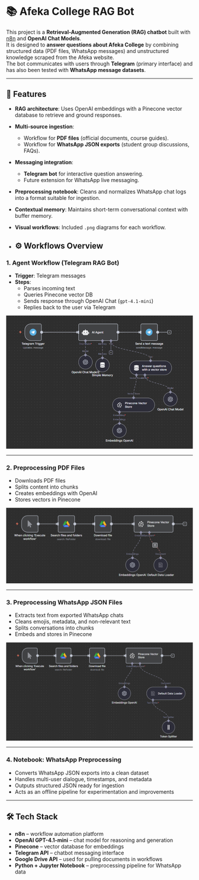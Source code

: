 # 📚 Afeka College RAG Bot

This project is a **Retrieval-Augmented Generation (RAG) chatbot** built with [n8n](https://n8n.io/) and **OpenAI Chat Models**.  
It is designed to **answer questions about Afeka College** by combining structured data (PDF files, WhatsApp messages) and unstructured knowledge scraped from the Afeka website.  
The bot communicates with users through **Telegram** (primary interface) and has also been tested with **WhatsApp message datasets**.

---

## 🚀 Features
- **RAG architecture**: Uses OpenAI embeddings with a Pinecone vector database to retrieve and ground responses.
- **Multi-source ingestion**:  
  - Workflow for **PDF files** (official documents, course guides).  
  - Workflow for **WhatsApp JSON exports** (student group discussions, FAQs).  
- **Messaging integration**:  
  - **Telegram bot** for interactive question answering.  
  - Future extension for WhatsApp live messaging.  
- **Preprocessing notebook**: Cleans and normalizes WhatsApp chat logs into a format suitable for ingestion.
- **Contextual memory**: Maintains short-term conversational context with buffer memory.
- **Visual workflows**: Included `.png` diagrams for each workflow.

- ## ⚙️ Workflows Overview

### 1. Agent Workflow (Telegram RAG Bot)
- **Trigger**: Telegram messages  
- **Steps**:  
  - Parses incoming text  
  - Queries Pinecone vector DB  
  - Sends response through OpenAI Chat (`gpt-4.1-mini`)  
  - Replies back to the user via Telegram  

<p align="center"><img src="images/Agent.png" alt="Agent Workflow" width="600"/></p>

---

### 2. Preprocessing PDF Files
- Downloads PDF files  
- Splits content into chunks  
- Creates embeddings with OpenAI  
- Stores vectors in Pinecone  

<p align="center"><img src="images/Preprocess regular files .png" alt="PDF Workflow" width="600"/></p>

---

### 3. Preprocessing WhatsApp JSON Files
- Extracts text from exported WhatsApp chats  
- Cleans emojis, metadata, and non-relevant text  
- Splits conversations into chunks  
- Embeds and stores in Pinecone  

<p align="center"><img src="images/Preprocess whatsapp.png" alt="WhatsApp Workflow" width="600"/></p>

---

### 4. Notebook: WhatsApp Preprocessing
- Converts WhatsApp JSON exports into a clean dataset  
- Handles multi-user dialogue, timestamps, and metadata  
- Outputs structured JSON ready for ingestion  
- Acts as an offline pipeline for experimentation and improvements  

---

## 🛠️ Tech Stack
- **n8n** – workflow automation platform  
- **OpenAI GPT-4.1-mini** – chat model for reasoning and generation  
- **Pinecone** – vector database for embeddings  
- **Telegram API** – chatbot messaging interface  
- **Google Drive API** – used for pulling documents in workflows  
- **Python + Jupyter Notebook** – preprocessing pipeline for WhatsApp data  
